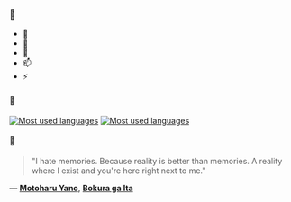 ### 👋

- 🔭
- 🌱
- 💬
- 📫
- ⚡

#### 🧏

[![Most used languages](https://github-readme-stats-aynah.vercel.app/api/top-langs/?username=aynh&theme=solarized-dark&langs_count=6&layout=compact&hide_title=true)](https://github.com/anuraghazra/github-readme-stats#gh-dark-mode-only)
[![Most used languages](https://github-readme-stats-aynah.vercel.app/api/top-langs/?username=aynh&theme=solarized-light&langs_count=6&layout=compact&hide_title=true)](https://github.com/anuraghazra/github-readme-stats#gh-light-mode-only)

#### 💬

> "I hate memories. Because reality is better than memories. A reality where I exist and you're here right next to me."

&mdash; [**Motoharu Yano**](https://myanimelist.net/character.php?q=Motoharu%20Yano&cat=character), [**Bokura ga Ita**](https://myanimelist.net/search/all?q=Bokura%20ga%20Ita&cat=all)
